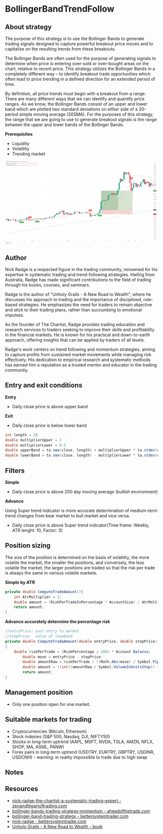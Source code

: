 # BollingerBandTrendFollow

## About strategy
The purpose of this strategy is to use the Bollinger Bands to generate trading signals designed to capture powerful breakout price moves and to capitalize on the resulting trends from these breakouts.

The Bollinger Bands are often used for the purpose of generating signals to determine when price is entering over-sold or over-bought areas on the chart, relative to recent price. This strategy utilizes the Bollinger Bands in a completely different way – to identify breakout trade opportunities which often lead to price trending in a defined direction for an extended period of time.

By definition, all price trends must begin with a breakout from a range. There are many different ways that we can identify and quantify price ranges. As we know, the Bollinger Bands consist of an upper and lower band which are plotted two standard deviations on either side of a 20-period simple moving average (20SMA). For the purposes of this strategy, the range that we are going to use to generate breakout signals is the range between the upper and lower bands of the Bollinger Bands. 

**Prerequisites**
* Liquidity
* Volatility
* Trending market

![Example](resources/BTCUSD_example.png)

## Author
Nick Radge is a respected figure in the trading community, renowned for his expertise in systematic trading and trend-following strategies. Hailing from Australia, Radge has made significant contributions to the field of trading through his books, courses, and seminars.

Radge is the author of "Unholy Grails - A New Road to Wealth", where he discusses his approach to trading and the importance of disciplined, rule-based strategies. He emphasizes the need for traders to remain objective and stick to their trading plans, rather than succumbing to emotional impulses.

As the founder of The Chartist, Radge provides trading education and research services to traders seeking to improve their skills and profitability in the financial markets. He is known for his practical and down-to-earth approach, offering insights that can be applied by traders of all levels.

Radge's work centers on trend following and momentum strategies, aiming to capture profits from sustained market movements while managing risk effectively. His dedication to empirical research and systematic methods has earned him a reputation as a trusted mentor and educator in the trading community.

## Entry and exit conditions
**Entry**
* Daily close price is above upper band


**Exit**
* Daily close price is below lower band

```c#
int length = 20
double multiplierUpper = 1
double multiplierLower = 0.5
double upperBand = ta.sma(close, length) + multiplierUpper * ta.stdev(close, length)
double lowerBand = ta.sma(close, length) - multiplierLower * ta.stdev(close, length)
```

## Filters
**Simple**
* Daily close price is above 200 day moving average (bullish environment)

**Advance**

Using Super trend indicator is more accurate determination of medium-term trend changes from bear market to bull market and vice versa.

* Daily close price is above Super trend indicator(Time frame: Weekly, ATR lenght: 10, Factor: 3)

## Position sizing
The size of the position is determined on the basis of volatility, the more volatile the market, the smaller the positions, and conversely, the less volatile the market, the larger positions are traded so that the risk per trade is always the same in various volatile markets.

**Simple by ATR**
```c#
private double ComputeTradeAmount(){
    int AtrMultiplier = 2;
    double amount = (RiskPerTradeInPercentage * AccountSize) / AtrMultiplier * ATR(20, Days)
    return amount;
}

```

**Advance accurately determine the percentage risk**
```c#
//entryPrice: your entry to market
//stopPrice:  value of loweband
private double ComputeTradeAmount(double entryPrice, double stopPrice)
{
	double riskPerTrade = (RiskPercentage / 100) * Account.Balance;
        double move = entryPrice - stopPrice;
        double amountRaw = riskPerTrade / ((Math.Abs(move) / Symbol.PipSize) * Symbol.PipValue);
        double amount = ((int)(amountRaw / Symbol.VolumeInUnitsStep)) * Symbol.VolumeInUnitsStep;
        return amount;
}
```

## Management position
- Only one position open for one market.

## Suitable markets for trading
* Cryptocurrencies (Bitcoin, Ethereum)
* Stock indexies (S&P 500, Nasdaq, DJI, NIFTY50)
* Stocks in long-term uptrend (AAPL, MSFT, NVDA, TSLA, AMZN, NFLX, SHOP, MA, ASML, PANW)
* Forex pairs in long-term uptrend (USDTRY, EURTRY, GBPTRY, USDINR, USDCNH) -  warning: in reality impossible to trade due to high swap

## Notes

## Resources
* [nick-radge-the-chartist-a-systematic-trading-expert - zenandtheartoftrading.com](https://zenandtheartoftrading.com/blog/nick-radge-the-chartist-a-systematic-trading-expert/)
* [bollinger-bands-trading-strategy-momentum - aheadofthetrade.com](https://www.aheadofthetrade.com/bollinger-bands-trading-strategy-momentum/)
* [bollinger-band-trading-strategy - bettersystemtrader.com](https://bettersystemtrader.com/bollinger-band-trading-strategy/)
* [nick-radge - bettersystemtrader.com](https://bettersystemtrader.com/004-nick-radge/)
* [Unholy Grails - A New Road to Wealth - book](https://www.amazon.co.uk/dp/B007T97DJQ?tag=bst08-20&geniuslink=true)
